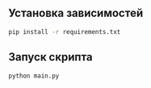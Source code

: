 ## Установка зависимостей
```bash
pip install -r requirements.txt
```

## Запуск скрипта
```bash
python main.py
```